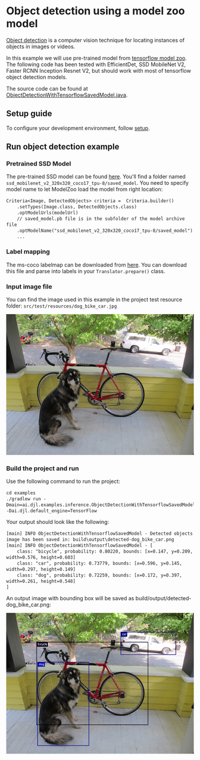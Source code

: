 # Object detection using a model zoo model

[Object detection](https://en.wikipedia.org/wiki/Object_detection) is a computer vision technique
for locating instances of objects in images or videos.

In this example we will use pre-trained model from [tensorflow model zoo](https://github.com/tensorflow/models/blob/master/research/object_detection/g3doc/tf2_detection_zoo.md). 
The following code has been tested with EfficientDet, SSD MobileNet V2, Faster RCNN Inception Resnet V2,
but should work with most of tensorflow object detection models.

The source code can be found at [ObjectDetectionWithTensorflowSavedModel.java](https://github.com/deepjavalibrary/djl/blob/master/examples/src/main/java/ai/djl/examples/inference/ObjectDetectionWithTensorflowSavedModel.java).

## Setup guide

To configure your development environment, follow [setup](../../docs/development/setup.md).

## Run object detection example

### Pretrained SSD Model
 
The pre-trained SSD model can be found [here](http://download.tensorflow.org/models/object_detection/tf2/20200711/ssd_mobilenet_v2_320x320_coco17_tpu-8.tar.gz).
You'll find a folder named ```ssd_mobilenet_v2_320x320_coco17_tpu-8/saved_model```. You need
to specify model name to let ModelZoo load the model from right location:

```
Criteria<Image, DetectedObjects> criteria =  Criteria.builder()
    .setTypes(Image.class, DetectedObjects.class)
    .optModelUrls(modelUrl)
    // saved_model.pb file is in the subfolder of the model archive file
    .optModelName("ssd_mobilenet_v2_320x320_coco17_tpu-8/saved_model")
    ...
```

### Label mapping

The ms-coco labelmap can be downloaded from [here](https://raw.githubusercontent.com/tensorflow/models/master/research/object_detection/data/mscoco_label_map.pbtxt).
You can download this file and parse into labels in your ```Translator.prepare()``` class.

### Input image file
You can find the image used in this example in the project test resource folder: `src/test/resources/dog_bike_car.jpg`

![dogs](../src/test/resources/dog_bike_car.jpg)

### Build the project and run
Use the following command to run the project:

```
cd examples
./gradlew run -Dmain=ai.djl.examples.inference.ObjectDetectionWithTensorflowSavedModel -Dai.djl.default_engine=TensorFlow
```

Your output should look like the following:

```text
[main] INFO ObjectDetectionWithTensorflowSavedModel - Detected objects image has been saved in: build\output\detected-dog_bike_car.png
[main] INFO ObjectDetectionWithTensorflowSavedModel - [
	class: "bicycle", probability: 0.80220, bounds: [x=0.147, y=0.209, width=0.576, height=0.603]
	class: "car", probability: 0.73779, bounds: [x=0.596, y=0.145, width=0.297, height=0.149]
	class: "dog", probability: 0.72259, bounds: [x=0.172, y=0.397, width=0.261, height=0.548]
]
```

An output image with bounding box will be saved as build/output/detected-dog_bike_car.png:

![detected-dogs](img/detected-dog_bike_car.png)
